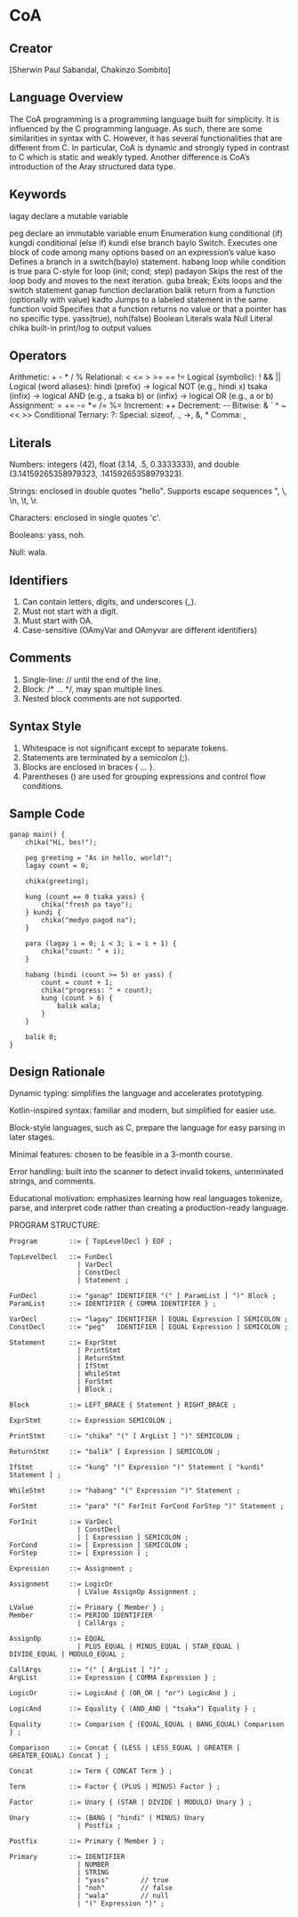 # CoA

## Creator

[Sherwin Paul Sabandal, Chakinzo Sombito]

## Language Overview
The CoA programming is a programming language built for simplicity. It is influenced by the C programming language. As such, there are some similarities in syntax with C. However, it has several functionalities that are different from C. In particular, CoA is dynamic and strongly typed in contrast to C which is static and weakly typed. Another difference is CoA’s introduction of the Aray structured data type. 

## Keywords
lagay	                declare a mutable variable

peg	                    declare an immutable variable
enum	                Enumeration
kung	                conditional (if)
kungdi	                conditional (else if)
kundi	                else branch
baylo	                Switch. Executes one block of code among many options based on an expression’s value
kaso	                Defines a branch in a switch(baylo) statement.
habang	                loop while condition is true
para	                C-style for loop (init; cond; step)
padayon	                Skips the rest of the loop body and moves to the next iteration.
guba	                break; Exits loops and the switch statement
ganap	                function declaration
balik	                return from a function (optionally with value)
kadto	                Jumps to a labeled statement in the same function
void	                Specifies that a function returns no value or that a pointer has no specific type.
yass(true), noh(false)	Boolean Literals
wala	                Null Literal
chika	                built-in print/log to output values

## Operators
Arithmetic: + - * / %
Relational: < <= > >= == !=
Logical (symbolic): ! && ||
Logical (word aliases):
    hindi (prefix) → logical NOT (e.g., hindi x)
    tsaka (infix) → logical AND (e.g., a tsaka b)
    or (infix) → logical OR (e.g., a or b)
Assignment: = += -= *= /= %=
Increment: ++
Decrement: --
Bitwise: & ` ^ ~ << >>
Conditional Ternary: ?:
Special: sizeof, ., ->, &, *
Comma: ,

## Literals
Numbers: integers (42), float (3.14, .5, 0.3333333), and double (3.14159265358979323, .14159265358979323).

Strings: enclosed in double quotes "hello". Supports escape sequences \", \\, \n, \t, \r.

Characters: enclosed in single quotes 'c'.

Booleans: yass, noh.

Null: wala.

## Identifiers
1) Can contain letters, digits, and underscores (_).
2) Must not start with a digit.
3) Must start with OA.
4) Case-sensitive (OAmyVar and OAmyvar are different identifiers)

## Comments
1) Single-line: // until the end of the line.
2) Block: /* ... */, may span multiple lines.
3) Nested block comments are not supported.

## Syntax Style
1) Whitespace is not significant except to separate tokens.
2) Statements are terminated by a semicolon (;).
3) Blocks are enclosed in braces { ... }.
4) Parentheses () are used for grouping expressions and control flow conditions.

## Sample Code
```
ganap main() {
    chika("Hi, bes!");
    
    peg greeting = "As in hello, world!";
    lagay count = 0;

    chika(greeting);

    kung (count == 0 tsaka yass) {
        chika("fresh pa tayo");
    } kundi {
        chika("medyo pagod na");
    }

    para (lagay i = 0; i < 3; i = i + 1) {
        chika("count: " + i);
    }

    habang (hindi (count >= 5) or yass) {
        count = count + 1;
        chika("progress: " + count);
        kung (count > 6) {
            balik wala;
        }
    }

    balik 0;
}

```
## Design Rationale


Dynamic typing: simplifies the language and accelerates prototyping.

Kotlin-inspired syntax: familiar and modern, but simplified for easier use.

Block-style languages, such as C, prepare the language for easy parsing in later stages.

Minimal features: chosen to be feasible in a 3-month course.

Error handling: built into the scanner to detect invalid tokens, unterminated strings, and comments.

Educational motivation: emphasizes learning how real languages tokenize, parse, and interpret code rather than creating a production-ready language.


PROGRAM STRUCTURE:

```
Program        ::= { TopLevelDecl } EOF ;

TopLevelDecl   ::= FunDecl
                 | VarDecl
                 | ConstDecl
                 | Statement ;

FunDecl        ::= "ganap" IDENTIFIER "(" [ ParamList ] ")" Block ;
ParamList      ::= IDENTIFIER { COMMA IDENTIFIER } ;

VarDecl        ::= "lagay" IDENTIFIER [ EQUAL Expression ] SEMICOLON ;
ConstDecl      ::= "peg"   IDENTIFIER [ EQUAL Expression ] SEMICOLON ;

```


```
Statement      ::= ExprStmt
                 | PrintStmt
                 | ReturnStmt
                 | IfStmt
                 | WhileStmt
                 | ForStmt
                 | Block ;

Block          ::= LEFT_BRACE { Statement } RIGHT_BRACE ;

ExprStmt       ::= Expression SEMICOLON ;

PrintStmt      ::= "chika" "(" [ ArgList ] ")" SEMICOLON ;

ReturnStmt     ::= "balik" [ Expression ] SEMICOLON ;

IfStmt         ::= "kung" "(" Expression ")" Statement [ "kundi" Statement ] ;

WhileStmt      ::= "habang" "(" Expression ")" Statement ;

ForStmt        ::= "para" "(" ForInit ForCond ForStep ")" Statement ;

ForInit        ::= VarDecl
                 | ConstDecl
                 | [ Expression ] SEMICOLON ;
ForCond        ::= [ Expression ] SEMICOLON ;
ForStep        ::= [ Expression ] ;

```

```
Expression     ::= Assignment ;

Assignment     ::= LogicOr
                 | LValue AssignOp Assignment ;

LValue         ::= Primary { Member } ;
Member         ::= PERIOD IDENTIFIER
                 | CallArgs ;

AssignOp       ::= EQUAL
                 | PLUS_EQUAL | MINUS_EQUAL | STAR_EQUAL | DIVIDE_EQUAL | MODULO_EQUAL ;

CallArgs       ::= "(" [ ArgList ] ")" ;
ArgList        ::= Expression { COMMA Expression } ;

```

```
LogicOr        ::= LogicAnd { (OR_OR | "or") LogicAnd } ;
```

```
LogicAnd       ::= Equality { (AND_AND | "tsaka") Equality } ;
```

```
Equality       ::= Comparison { (EQUAL_EQUAL | BANG_EQUAL) Comparison } ;

Comparison     ::= Concat { (LESS | LESS_EQUAL | GREATER | GREATER_EQUAL) Concat } ;

```

```
Concat         ::= Term { CONCAT Term } ;
```

```
Term           ::= Factor { (PLUS | MINUS) Factor } ;

Factor         ::= Unary { (STAR | DIVIDE | MODULO) Unary } ;

Unary          ::= (BANG | "hindi" | MINUS) Unary
                 | Postfix ;
```

```
Postfix        ::= Primary { Member } ;
```

```
Primary        ::= IDENTIFIER
                 | NUMBER
                 | STRING
                 | "yass"        // true
                 | "noh"         // false
                 | "wala"        // null
                 | "(" Expression ")" ;
```



